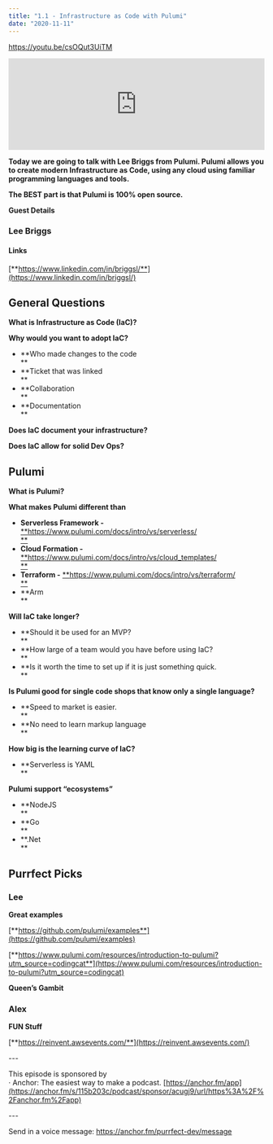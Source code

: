 ```yaml
---
title: "1.1 - Infrastructure as Code with Pulumi"
date: "2020-11-11"
---
```


https://youtu.be/csOQut3UiTM

<iframe style="width: 100%; height: 180px;" src="https://anchor.fm/purrfect-dev/embed/episodes/Infrastructure-as-Code-with-Pulumi-embr6v" width="100%" height="180px" frameborder="0" scrolling="no"></iframe>

**Today we are going to talk with Lee Briggs from Pulumi. Pulumi allows you to create modern Infrastructure as Code, using any cloud using familiar programming languages and tools.**

**The BEST part is that Pulumi is 100% open source.**

**Guest Details**

### **Lee Briggs**

#### **Links**

[**https://www.linkedin.com/in/briggsl/**](https://www.linkedin.com/in/briggsl/)

## **General Questions**

**What is Infrastructure as Code (IaC)?**

**Why would you want to adopt IaC?**

- **Who made changes to the code  
   **
- **Ticket that was linked  
   **
- **Collaboration  
   **
- **Documentation  
   **

**Does IaC document your infrastructure?**

**Does IaC allow for solid Dev Ops?**

## **Pulumi**

**What is Pulumi?**

**What makes Pulumi different than**

- **Serverless Framework -** [**https://www.pulumi.com/docs/intro/vs/serverless/  
   **](https://www.pulumi.com/docs/intro/vs/serverless/)
- **Cloud Formation -** [**https://www.pulumi.com/docs/intro/vs/cloud_templates/  
   **](https://www.pulumi.com/docs/intro/vs/cloud_templates/)
- **Terraform -** [**https://www.pulumi.com/docs/intro/vs/terraform/  
   **](https://www.pulumi.com/docs/intro/vs/terraform/)
- **Arm  
   **

**Will IaC take longer?**

- **Should it be used for an MVP?  
   **
- **How large of a team would you have before using IaC?  
   **
- **Is it worth the time to set up if it is just something quick.  
   **

**Is Pulumi good for single code shops that know only a single language?**

- **Speed to market is easier.  
   **
- **No need to learn markup language  
   **

**How big is the learning curve of IaC?**

- **Serverless is YAML  
   **

**Pulumi support “ecosystems”**

- **NodeJS  
   **
- **Go  
   **
- **.Net  
   **

## **Purrfect Picks**

### **Lee**

**Great examples**

[**https://github.com/pulumi/examples**](https://github.com/pulumi/examples)

[**https://www.pulumi.com/resources/introduction-to-pulumi?utm_source=codingcat**](https://www.pulumi.com/resources/introduction-to-pulumi?utm_source=codingcat)

**Queen’s Gambit**

### **Alex**

**FUN Stuff**

[**https://reinvent.awsevents.com/**](https://reinvent.awsevents.com/)

\---

This episode is sponsored by  
· Anchor: The easiest way to make a podcast. [https://anchor.fm/app](https://anchor.fm/s/115b203c/podcast/sponsor/acugj9/url/https%3A%2F%2Fanchor.fm%2Fapp)

\---

Send in a voice message: https://anchor.fm/purrfect-dev/message
